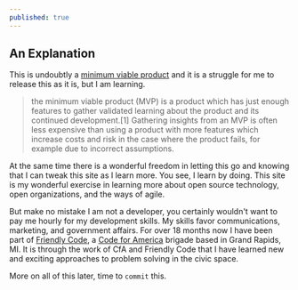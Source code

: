 ```yaml
---
published: true
---
```



## An Explanation

This is undoubtly a [minimum viable product](https://en.wikipedia.org/wiki/Minimum_viable_product) and it is a struggle for me to release this as it is, but I am learning. 

> the minimum viable product (MVP) is a product which has just enough features to gather validated learning about the product and its continued development.[1] Gathering insights from an MVP is often less expensive than using a product with more features which increase costs and risk in the case where the product fails, for example due to incorrect assumptions.

At the same time there is a wonderful freedom in letting this go and knowing that I can tweak this site as I learn more. You see, I learn by doing. This site is my wonderful exercise in learning more about open source technology, open organizations, and the ways of agile. 

But make no mistake I am not a developer, you certainly wouldn't want to pay me hourly for my development skills. My skills favor communications, marketing, and government affairs. For over 18 months now I have been part of [Friendly Code](http://friendlycode.org), a [Code for America](http://www.codeforamerica.org) brigade based in Grand Rapids, MI. It is through the work of CfA and Friendly Code that I have learned new and exciting approaches to problem solving in the civic space.

More on all of this later, time to `commit` this.
